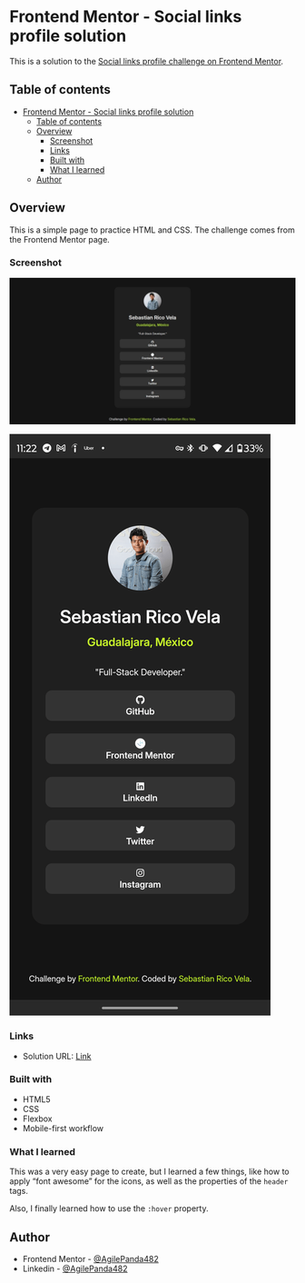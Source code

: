 # Frontend Mentor - Social links profile solution


This is a solution to the [Social links profile challenge on Frontend Mentor](https://www.frontendmentor.io/challenges/social-links-profile-UG32l9m6dQ). 

## Table of contents
- [Frontend Mentor - Social links profile solution](#frontend-mentor---social-links-profile-solution)
  - [Table of contents](#table-of-contents)
  - [Overview](#overview)
    - [Screenshot](#screenshot)
    - [Links](#links)
    - [Built with](#built-with)
    - [What I learned](#what-i-learned)
  - [Author](#author)

## Overview
This is a simple page to practice HTML and CSS. 
The challenge comes from the Frontend Mentor page. 

### Screenshot
![Normal Design](./screenshots/PC.jpg)

![Responsive Design](./screenshots/mobile.jpg)

### Links
- Solution URL: [Link]()

### Built with
- HTML5
- CSS
- Flexbox
- Mobile-first workflow

### What I learned
This was a very easy page to create, but I learned a few things, like how to apply “font awesome” for the icons, as well as the properties of the ```header``` tags.

Also, I finally learned how to use the ```:hover``` property.

## Author
- Frontend Mentor - [@AgilePanda482](https://www.frontendmentor.io/profile/AgilePanda482)
- Linkedin - [@AgilePanda482](https://www.linkedin.com/in/AgilePanda482/)
